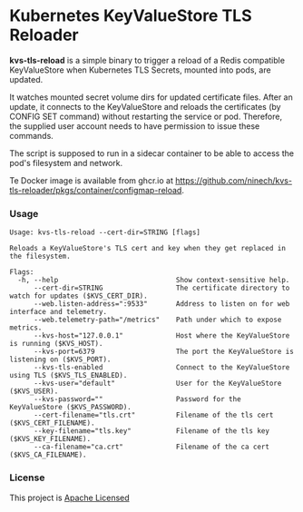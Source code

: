 # Kubernetes KeyValueStore TLS Reloader

**kvs-tls-reload** is a simple binary to trigger a reload of a Redis compatible KeyValueStore when
Kubernetes TLS Secrets, mounted into pods, are updated.

It watches mounted secret volume dirs for updated certificate files. After an update, it connects to
the KeyValueStore and reloads the certificates (by CONFIG SET command) without restarting the service
or pod. Therefore, the supplied user account needs to have permission to issue these commands.

The script is supposed to run in a sidecar container to be able to access the pod's filesystem and
network.


Te Docker image is available from ghcr.io at <https://github.com/ninech/kvs-tls-reloader/pkgs/container/configmap-reload>.

### Usage

```
Usage: kvs-tls-reload --cert-dir=STRING [flags]

Reloads a KeyValueStore's TLS cert and key when they get replaced in the filesystem.

Flags:
  -h, --help                             Show context-sensitive help.
      --cert-dir=STRING                  The certificate directory to watch for updates ($KVS_CERT_DIR).
      --web.listen-address=":9533"       Address to listen on for web interface and telemetry.
      --web.telemetry-path="/metrics"    Path under which to expose metrics.
      --kvs-host="127.0.0.1"             Host where the KeyValueStore is running ($KVS_HOST).
      --kvs-port=6379                    The port the KeyValueStore is listening on ($KVS_PORT).
      --kvs-tls-enabled                  Connect to the KeyValueStore using TLS ($KVS_TLS_ENABLED).
      --kvs-user="default"               User for the KeyValueStore ($KVS_USER).
      --kvs-password=""                  Password for the KeyValueStore ($KVS_PASSWORD).
      --cert-filename="tls.crt"          Filename of the tls cert ($KVS_CERT_FILENAME).
      --key-filename="tls.key"           Filename of the tls key ($KVS_KEY_FILENAME).
      --ca-filename="ca.crt"             Filename of the ca cert ($KVS_CA_FILENAME).

```

### License

This project is [Apache Licensed](LICENSE.txt)

